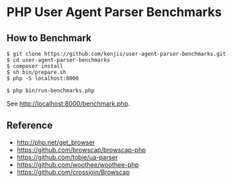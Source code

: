 # PHP User Agent Parser Benchmarks

## How to Benchmark

~~~
$ git clone https://github.com/kenjis/user-agent-parser-benchmarks.git
$ cd user-agent-parser-benchmarks
$ composer install
$ sh bin/prepare.sh
$ php -S localhost:8000
~~~

~~~
$ php bin/run-benchmarks.php
~~~

See <http://localhost:8000/benchmark.php>.

## Reference

* http://php.net/get_browser
* https://github.com/browscap/browscap-php
* https://github.com/tobie/ua-parser
* https://github.com/woothee/woothee-php
* https://github.com/crossjoin/Browscap
